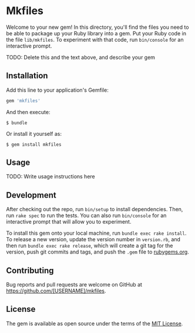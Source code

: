 # Mkfiles

Welcome to your new gem! In this directory, you'll find the files you need to be able to package up your Ruby library into a gem. Put your Ruby code in the file `lib/mkfiles`. To experiment with that code, run `bin/console` for an interactive prompt.

TODO: Delete this and the text above, and describe your gem

## Installation

Add this line to your application's Gemfile:

```ruby
gem 'mkfiles'
```

And then execute:

    $ bundle

Or install it yourself as:

    $ gem install mkfiles

## Usage

TODO: Write usage instructions here

## Development

After checking out the repo, run `bin/setup` to install dependencies. Then, run `rake spec` to run the tests. You can also run `bin/console` for an interactive prompt that will allow you to experiment.

To install this gem onto your local machine, run `bundle exec rake install`. To release a new version, update the version number in `version.rb`, and then run `bundle exec rake release`, which will create a git tag for the version, push git commits and tags, and push the `.gem` file to [rubygems.org](https://rubygems.org).

## Contributing

Bug reports and pull requests are welcome on GitHub at https://github.com/[USERNAME]/mkfiles.

## License

The gem is available as open source under the terms of the [MIT License](https://opensource.org/licenses/MIT).
